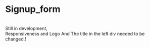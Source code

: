 # Signup_form
<br>
Still in development,
<br>
Responsiveness and Logo And The title in the left div needed to be changed.!

